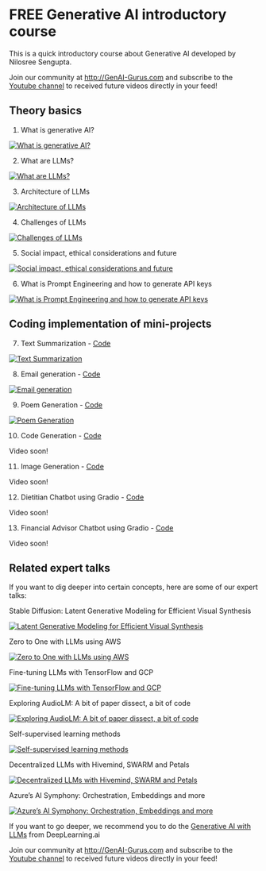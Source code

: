 # FREE Generative AI introductory course
This is a quick introductory course about Generative AI developed by Nilosree Sengupta.

Join our community at http://GenAI-Gurus.com and subscribe to the [Youtube channel](https://youtube.com/@GenAIGurus) to received future videos directly in your feed!

## Theory basics
1. What is generative AI?

[![What is generative AI?](https://img.youtube.com/vi/huKKNTg5hw4/0.jpg)](https://www.youtube.com/watch?v=huKKNTg5hw4)

2. What are LLMs?

[![What are LLMs?](https://img.youtube.com/vi/_IgIF3hU53s/0.jpg)](https://www.youtube.com/watch?v=_IgIF3hU53s)
 
3. Architecture of LLMs

[![Architecture of LLMs](https://img.youtube.com/vi/uEBQ-IjDng4/0.jpg)](https://www.youtube.com/watch?v=uEBQ-IjDng4)
 
4. Challenges of LLMs

[![Challenges of LLMs](https://img.youtube.com/vi/5MzhJ-Aas-k/0.jpg)](https://www.youtube.com/watch?v=5MzhJ-Aas-k)


5. Social impact, ethical considerations and future

[![Social impact, ethical considerations and future](https://img.youtube.com/vi/ETgtk5Ouqfg/0.jpg)](https://www.youtube.com/watch?v=ETgtk5Ouqfg)

6. What is Prompt Engineering and how to generate API keys

[![What is Prompt Engineering and how to generate API keys](https://img.youtube.com/vi/W__WifkqPT8/0.jpg)](https://www.youtube.com/watch?v=W__WifkqPT8)


## Coding implementation of mini-projects

7. Text Summarization - [Code](https://github.com/GenAI-Gurus/GenAI_Intro_Course/blob/main/1_Text%20Summarization.ipynb)

[![Text Summarization](https://img.youtube.com/vi/2260Wq5O8vo/0.jpg)](https://www.youtube.com/watch?v=2260Wq5O8vo)


8. Email generation - [Code](https://github.com/GenAI-Gurus/GenAI_Intro_Course/blob/main/2_Email_generation.ipynb)

[![Email generation](https://img.youtube.com/vi/HXjH9VIa1wI/0.jpg)](https://www.youtube.com/watch?v=HXjH9VIa1wI)

9. Poem Generation - [Code](https://github.com/GenAI-Gurus/GenAI_Intro_Course/blob/main/3_Poem_generation.ipynb)

[![Poem Generation](https://img.youtube.com/vi/FuwNRriwTgw/0.jpg)](https://www.youtube.com/watch?v=FuwNRriwTgw)

10. Code Generation - [Code](https://github.com/GenAI-Gurus/GenAI_Intro_Course/blob/main/4_Code_generation.ipynb)

Video soon!


11. Image Generation - [Code](https://github.com/GenAI-Gurus/GenAI_Intro_Course/blob/main/5_Image_generation.ipynb)

Video soon!

12. Dietitian Chatbot using Gradio - [Code](https://github.com/GenAI-Gurus/GenAI_Intro_Course/blob/main/6_Dietitian%20Chatbot%20using%20Gradio.ipynb)

Video soon!  

13. Financial Advisor Chatbot using Gradio - [Code](https://github.com/GenAI-Gurus/GenAI_Intro_Course/blob/main/7_Financial%20Advisor%20Chatbot%20using%20Gradio.ipynb)
  
Video soon!

## Related expert talks

If you want to dig deeper into certain concepts, here are some of our expert talks:

Stable Diffusion: Latent Generative Modeling for Efficient Visual Synthesis

[![Latent Generative Modeling for Efficient Visual Synthesis](https://img.youtube.com/vi/6d65X9-kR0g/0.jpg)](https://www.youtube.com/watch?v=6d65X9-kR0g)

Zero to One with LLMs using AWS

[![Zero to One with LLMs using AWS](https://img.youtube.com/vi/zdMziFi1epQ/0.jpg)](https://www.youtube.com/watch?v=zdMziFi1epQ)


Fine-tuning LLMs with TensorFlow and GCP

[![Fine-tuning LLMs with TensorFlow and GCP](https://img.youtube.com/vi/YtK1EnNq33Y/0.jpg)](https://www.youtube.com/watch?v=YtK1EnNq33Y)

Exploring AudioLM: A bit of paper dissect, a bit of code

[![Exploring AudioLM: A bit of paper dissect, a bit of code](https://img.youtube.com/vi/wxfgZqccaOA/0.jpg)](https://www.youtube.com/watch?v=wxfgZqccaOA)

Self-supervised learning methods

[![Self-supervised learning methods](https://img.youtube.com/vi/9gsIdhaWI5s/0.jpg)](https://www.youtube.com/watch?v=9gsIdhaWI5s)

Decentralized LLMs with Hivemind, SWARM and Petals

[![Decentralized LLMs with Hivemind, SWARM and Petals](https://img.youtube.com/vi/iWx5DacjdRE/0.jpg)](https://www.youtube.com/watch?v=iWx5DacjdRE)

Azure’s AI Symphony: Orchestration, Embeddings and more

[![Azure’s AI Symphony: Orchestration, Embeddings and more](https://img.youtube.com/vi/2dmvDl6jXoQ/0.jpg)](https://www.youtube.com/watch?v=2dmvDl6jXoQ)

If you want to go deeper, we recommend you to do the [Generative AI with LLMs](https://www.coursera.org/learn/generative-ai-with-llms) from DeepLearning.ai

Join our community at http://GenAI-Gurus.com and subscribe to the [Youtube channel](https://youtube.com/@GenAIGurus) to received future videos directly in your feed!
